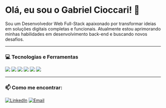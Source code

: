 # Olá, eu sou o Gabriel Cioccari! 👋

Sou um Desenvolvedor Web Full-Stack apaixonado por transformar ideias em soluções digitais completas e funcionais. Atualmente estou aprimorando minhas habilidades em desenvolvimento back-end e buscando novos desafios.

---

### 💻 Tecnologias e Ferramentas

[<img src="https://img.shields.io/badge/PHP-777BB4?style=for-the-badge&logo=php&logoColor=white">](https://www.php.net/)
[<img src="https://img.shields.io/badge/MySQL-4479A1?style=for-the-badge&logo=mysql&logoColor=white">](https://www.mysql.com/)
[<img src="https://img.shields.io/badge/JavaScript-F7DF1E?style=for-the-badge&logo=javascript&logoColor=black">](https://developer.mozilla.org/pt-BR/docs/Web/JavaScript)
[<img src="https://img.shields.io/badge/HTML5-E34F26?style=for-the-badge&logo=html5&logoColor=white">](https://developer.mozilla.org/pt-BR/docs/Web/HTML)
[<img src="https://img.shields.io/badge/CSS3-1572B6?style=for-the-badge&logo=css3&logoColor=white">](https://developer.mozilla.org/pt-BR/docs/Web/CSS)
[<img src="https://img.shields.io/badge/Figma-F24E1E?style=for-the-badge&logo=figma&logoColor=white">](https://www.figma.com/)

---

### 📫 Como me encontrar:
[![LinkedIn](https://img.shields.io/badge/LinkedIn-0077B5?style=for-the-badge&logo=linkedin&logoColor=white)](https://www.linkedin.com/in/seu-usuario/)
[![Email](https://img.shields.io/badge/Email-D14836?style=for-the-badge&logo=gmail&logoColor=white)](mailto:Gabrielcavila135@gmail.com)
